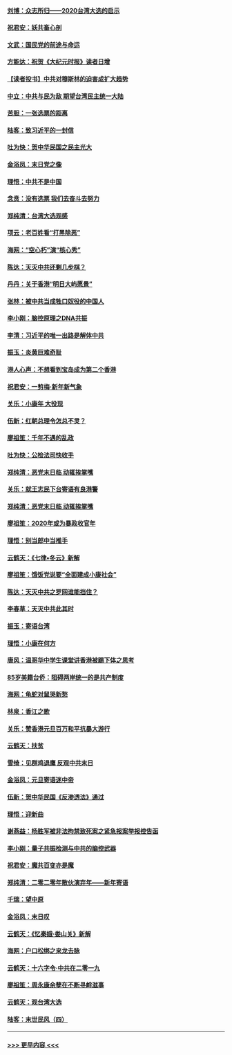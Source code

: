 #### [刘博：众志所归——2020台湾大选的启示](../pages/nsc993/n11796878.md?t=01161331) 
#### [祝君安：妖共畜心剖](../pages/nsc993/n11794273.md?t=01161331) 
#### [文武：国民党的前途与命运](../pages/nsc993/n11794198.md?t=01161331) 
#### [方能达：祝贺《大纪元时报》读者日增](../pages/nsc993/n11793807.md?t=01161331) 
#### [【读者投书】中共对穆斯林的迫害成扩大趋势](../pages/nsc993/n11791371.md?t=01161331) 
#### [中立：中共与民为敌 期望台湾民主统一大陆](../pages/nsc993/n11790392.md?t=01161331) 
#### [苦胆：一张选票的距离](../pages/nsc993/n11788914.md?t=01161331) 
#### [陆客：致习近平的一封信](../pages/nsc993/n11788867.md?t=01161331) 
#### [吐为快：贺中华民国之民主光大](../pages/nsc993/n11788618.md?t=01161331) 
#### [金浴凤：末日党之像](../pages/nsc993/n11787475.md?t=01161331) 
#### [理悟：中共不是中国](../pages/nsc993/n11787463.md?t=01161331) 
#### [念贲：没有选票  我们去奋斗去努力](../pages/nsc993/n11787398.md?t=01161331) 
#### [郑纯清：台湾大选观感](../pages/nsc993/n11786210.md?t=01161331) 
#### [项云：老百姓看“打黑除恶”](../pages/nsc993/n11785398.md?t=01161331) 
#### [海网：“空心朽”演“核心秀”](../pages/nsc993/n11783874.md?t=01161331) 
#### [陈达：天灭中共还剩几步棋？](../pages/nsc993/n11783719.md?t=01161331) 
#### [丹丹：关于香港“明日大屿愿景”](../pages/nsc993/n11783273.md?t=01161331) 
#### [张林：被中共当成牲口奴役的中国人](../pages/nsc993/n11782397.md?t=01161331) 
#### [李小刚：脑控原理之DNA共振](../pages/nsc993/n11780962.md?t=01161331) 
#### [李清：习近平的唯一出路是解体中共](../pages/nsc993/n11780866.md?t=01161331) 
#### [振玉：炎黄巨难奇耻](../pages/nsc993/n11779632.md?t=01161331) 
#### [港人心声：不想看到宝岛成为第二个香港](../pages/nsc993/n11778817.md?t=01161331) 
#### [祝君安：一剪梅‧新年新气象](../pages/nsc993/n11776340.md?t=01161331) 
#### [关乐：小康年 大役现](../pages/nsc993/n11774213.md?t=01161331) 
#### [伍新：红朝总理令怎总不灵？](../pages/nsc993/n11770813.md?t=01161331) 
#### [廖祖笙：千年不遇的乱政](../pages/nsc993/n11770373.md?t=01161331) 
#### [吐为快：公检法司快收手](../pages/nsc993/n11770359.md?t=01161331) 
#### [郑纯清：恶党末日临 动辄挨掌嘴](../pages/nsc993/n11769912.md?t=01161331) 
#### [关乐：就王志民下台寄语有良港警](../pages/nsc993/n11769903.md?t=01161331) 
#### [郑纯清：恶党末日临 动辄挨掌嘴](../pages/nsc993/n11769356.md?t=01161331) 
#### [廖祖笙：2020年或为暴政收官年](../pages/nsc993/n11768216.md?t=01161331) 
#### [理悟：别当郎中当推手](../pages/nsc993/n11768243.md?t=01161331) 
#### [云鹤天：《七律▪冬云》新解](../pages/nsc993/n11768204.md?t=01161331) 
#### [廖祖笙：饿饭党说要“全面建成小康社会”](../pages/nsc993/n11767482.md?t=01161331) 
#### [陈达：天灭中共之罗网谁能挡住？](../pages/nsc993/n11767465.md?t=01161331) 
#### [李春草：天灭中共此其时](../pages/nsc993/n11767452.md?t=01161331) 
#### [振玉：寄语台湾](../pages/nsc993/n11767432.md?t=01161331) 
#### [理悟：小康在何方](../pages/nsc993/n11767394.md?t=01161331) 
#### [唐风：温哥华中学生课堂讲香港被踢下体之思考](../pages/nsc993/n11766848.md?t=01161331) 
#### [85岁美籍台侨：阻碍两岸统一的是共产制度](../pages/nsc993/n11765043.md?t=01161331) 
#### [海网：龟蛇对鼠哭新愁](../pages/nsc993/n11764895.md?t=01161331) 
#### [林泉：香江之歌](../pages/nsc993/n11764415.md?t=01161331) 
#### [关乐：赞香港元旦百万和平抗暴大游行](../pages/nsc993/n11764382.md?t=01161331) 
#### [云鹤天：扶贫](../pages/nsc993/n11764245.md?t=01161331) 
#### [雪绮：见群鸡退鹰  反观中共末日](../pages/nsc993/n11762112.md?t=01161331) 
#### [金浴凤：元旦寄语迷中帝](../pages/nsc993/n11761788.md?t=01161331) 
#### [伍新：贺中华民国《反渗透法》通过](../pages/nsc993/n11761994.md?t=01161331) 
#### [理悟：迎新曲](../pages/nsc993/n11761152.md?t=01161331) 
#### [谢燕益：杨胜军被非法拘禁致死案之紧急报案举报控告函](../pages/nsc993/n11756134.md?t=01161331) 
#### [李小刚：量子共振检测与中共的脑控武器](../pages/nsc993/n11754518.md?t=01161331) 
#### [祝君安：魔共百变亦是魔](../pages/nsc993/n11754469.md?t=01161331) 
#### [郑纯清：二零二零年散伙演弃年——新年寄语](../pages/nsc993/n11754195.md?t=01161331) 
#### [千瑞：望中原](../pages/nsc993/n11754159.md?t=01161331) 
#### [金浴凤：末日叹](../pages/nsc993/n11752359.md?t=01161331) 
#### [云鹤天：《忆秦娥‧娄山关》新解](../pages/nsc993/n11752348.md?t=01161331) 
#### [海网：户口松绑之来龙去脉](../pages/nsc993/n11752328.md?t=01161331) 
#### [云鹤天：十六字令‧中共在二零一九](../pages/nsc993/n11752305.md?t=01161331) 
#### [廖祖笙：周永康余孽在不断寻衅滋事](../pages/nsc993/n11751013.md?t=01161331) 
#### [云鹤天：观台湾大选](../pages/nsc993/n11751007.md?t=01161331) 
#### [陆客：末世民风（四）](../pages/nsc993/n11749203.md?t=01161331) 

----
#### [ >>> 更早内容 <<< ](../indexes/nsc993-earlier.md)
